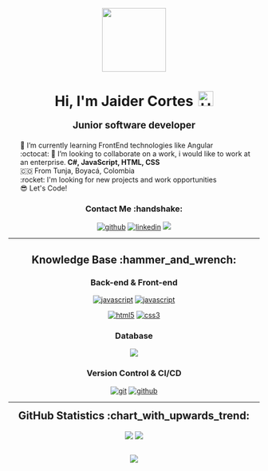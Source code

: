 <p align="center">
  <img style="width:8rem; height:auto" src="https://www.vkreate.in/storage/services_image/2019-10-02-17-55-54-5d94e4aa809b3-web-development.gif"/>
</p>

<h1 align="center">Hi, I'm Jaider Cortes<img src="https://raw.githubusercontent.com/iampavangandhi/iampavangandhi/master/gifs/Hi.gif" alt="Hi" style="width: 30px;margin-left: 10px;"></h1>
<h3 style="font-size: 1.2rem; text-align: center;margin: 0 0 20px 0;">Junior software developer</h3>

<ul style="list-style: none;">
<li>🌱 I’m currently learning FrontEnd technologies like Angular</li>
<li>:octocat: 💞️ I’m looking to collaborate on a work, i would like to work at an enterprise.<strong> C#, JavaScript, HTML, CSS</strong></li>
<li>🇨🇴 From Tunja, Boyacá, Colombia</li>
<li>:rocket: I'm looking for new projects and work opportunities</li>
<li>😎 Let's Code!</li>
</ul>
<div align="center">
<h3>Contact Me :handshake:</h3>
<a href="https://github.com/JaiderCortes/" target="_blank"><img src="https://img.shields.io/badge/-Jaider_Cortes?style=flat&logo=github&logoColor=%23F7F9F9&label=Jaider%20Cortes&labelColor=%230B0B0C&color=%23303437" alt="github"/></a>
<a href="https://www.linkedin.com/in/jaidercortes" target="_blank"><img src="https://img.shields.io/badge/-Jaider_Cortes?style=flat&logo=linkedin&logoColor=%23F7F9F9&label=Jaider%20Alejandro%20Cortes%20Salazar&labelColor=%232980B9&color=%232471A3" alt="linkedin"></a>
<a href="https://www.instagram.com/jaic_1102/" target="_blank"><img src="https://img.shields.io/badge/-Jaider_Cortes?style=flat&logo=instagram&logoColor=%23F7F9F9&label=Jaider%20Cortes&labelColor=%23B4165B&color=%2374093F"/></a>
</div>


---

<div align="center">
<h2>Knowledge Base :hammer_and_wrench:</h2>

<h3>Back-end & Front-end</h3>

<a href="https://developer.mozilla.org/en-US/docs/Web/JavaScript" target="_blank"><img src="https://img.shields.io/badge/JavaScript-gray?style=for-the-badge&logo=javascript" alt="javascript"/></a>
<a href="https://dotnet.microsoft.com/en-us/languages/csharp" target="_blank"><img src="https://img.shields.io/badge/C%23-black?style=for-the-badge&logo=csharp" alt="javascript"/></a>


<a href="https://html.spec.whatwg.org/multipage/" target="_blank"><img src="https://img.shields.io/badge/-HTML-white?logo=html5&style=for-the-badge" alt="html5"/></a>
<a href="https://www.w3.org/Style/CSS" target="_blank"><img src="https://img.shields.io/badge/-CSS-white?logo=css3&logoColor=1572B6&style=for-the-badge" alt="css3"/></a>

<h3>Database</h3>

<a href="https://www.microsoft.com/en-us/sql-server/" target="_blank"><img src="https://img.shields.io/badge/sql_server-white?style=for-the-badge&logo=microsoftsqlserver&logoColor=black"/></a>

<h3>Version Control & CI/CD</h3>
<a href="https://git-scm.com/" target="_blank"><img src="https://img.shields.io/badge/-git-white?logo=git&logoColor=F05032&style=for-the-badge" alt="git"/></a>
<a href="https://github.com/" target="_blank"><img src="https://img.shields.io/badge/-github-white?logo=github&logoColor=181717&style=for-the-badge" alt="github"/></a>
</div>

---

<div align="center">
<h2 style="margin: 5px 10px;">GitHub Statistics :chart_with_upwards_trend:</h2> 
<div style="display: flex; align-items: center; justify-content: center;">

[![](https://github-readme-stats.vercel.app/api?username=jaidercortes&show_icons=true&theme=aura_dark&locale=en)](https://github.com/jaidercortes)
[![](https://github-readme-streak-stats.herokuapp.com/?user=jaidercortes&theme=aura_dark&hide_border=true)](https://github.com/jaidercortes)

</div>
</div>

<div align="center">

![](https://komarev.com/ghpvc/?username=jaidercortes&style=flat)

</div>

<!---

- 👋 Hi, I’m @JaiderCortes
- 👀 I’m interested in programming in C#, Python, MySQL, SQL Server, JavaScript. Create websites with HTML, CSS and Bootstrap.
- 🌱 I’m currently learning FrontEnd technologies like React, Angular, etc.
- 💞️ I’m looking to collaborate on a work, i would like to work at an enterprise.
- 📫 How to reach me: you can communicate with me trought my personal email: jacortessa@gmail.com

<h2>I wanna meet you!</h2>
<h2>I wanna learn more!</h2>
<h2>I wanna be a software developer!</h2>

<!---
JaiderCortes/JaiderCortes is a ✨ special ✨ repository because its `README.md` (this file) appears on your GitHub profile.
You can click the Preview link to take a look at your changes.
--->

